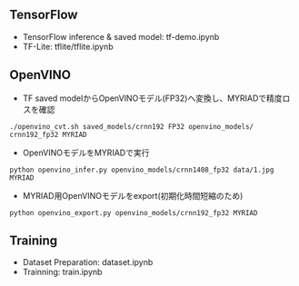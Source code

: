 ## TensorFlow
* TensorFlow inference & saved model: tf-demo.ipynb
* TF-Lite: tflite/tflite.ipynb

## OpenVINO
* TF saved modelからOpenVINOモデル(FP32)へ変換し、MYRIADで精度ロスを確認
````
./openvino_cvt.sh saved_models/crnn192 FP32 openvino_models/ crnn192_fp32 MYRIAD
````

* OpenVINOモデルをMYRIADで実行
````
python openvino_infer.py openvino_models/crnn1408_fp32 data/1.jpg  MYRIAD
````

* MYRIAD用OpenVINOモデルをexport(初期化時間短縮のため)
````
python openvino_export.py openvino_models/crnn192_fp32 MYRIAD
````

## Training
* Dataset Preparation: dataset.ipynb
* Trainning: train.ipynb
